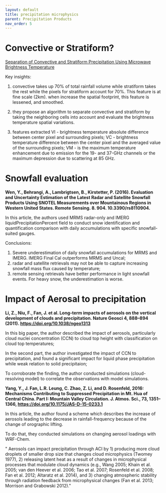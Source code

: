 ```yaml
---
layout: default
title: precipitation microphysics
parent: Precipitation Products
nav_order: 5
---
```

# Convective or Stratiform?

[Separation of Convective and Stratiform Precipitation Using Microwave Brightness Temperature](https://journals.ametsoc.org/doi/pdf/10.1175/1520-0450%281999%29038%3C1195%3ASOCASP%3E2.0.CO%3B2)

Key insights:

1. convective takes up 70% of total rainfall volume while stratiform takes the rest while the pixels for stratiform account for 70%.
This feature is at fine scale (2km). when increase the spatial footprint, this feature is lessened, and smoothed.

2. they propose an algorithm to separate convective and stratiform by taking the neighboring cells into account and evaluate the brightness temperature spatial variations.

3. features extracted VI - brightness temperature absolute difference between center pixel and surrounding pixels; VC - brightness temperature difference
between the center pixel and the averaged value of the surrounding pixels; VM - is the maximum temperature enhancement due to emission for the 19- and 37-GHz
channels or the maximum depression due to scattering at 85 GHz.

# Snowfall evaluation

__Wen, Y., Behrangi, A., Lambrigtsen, B., Kirstetter, P. (2016). Evaluation and Uncertainty Estimation of the Latest Radar and Satellite Snowfall Products Using SNOTEL Measurements over Mountainous Regions in Western United States. Remote Sensing. 8. 904. 10.3390/rs8110904.__

In this article, the authors used MRMS radar-only and IMERG liquidPrecipitationPercent field to conduct snow identification and quantification comparison with daily accumulations with specific snowfall-suited gauges. 

Conclusions:

1. Severe underestimation of daily snowfall accumulations for MRMS and IMERG. IMERG Final Cal outperforms MRMS and Uncal;
2. radar and satellite retrievals may not be able to capture increasing snowfall mass flux caused by temperature;
3. remote sensing retrievals have better performance in light snowfall events. For heavy snow, the underestimation is worse.

# Impact of Aerosal to precipitation

__Li, Z., Niu, F., Fan, J. et al. Long-term impacts of aerosols on the vertical development of clouds and precipitation. Nature Geosci 4, 888–894 (2011). https://doi.org/10.1038/ngeo1313__

In this big paper, the author described the impact of aerosols, particularly cloud nuclei concentration (CCN) to cloud top height with classification on cloud top temperatures;

In the second part, the author investigated the impact of CCN to precipitation, and found a significant impact for liquid phase precipitation while weak relation to solid precipitaion;

To corroborate the finding, the author conducted simulations (cloud-resolving model) to correlate the observations with model simulations.


__Yang, Y., J. Fan, L.R. Leung, C. Zhao, Z. Li, and D. Rosenfeld, 2016: Mechanisms Contributing to Suppressed Precipitation in Mt. Hua of Central China. Part I: Mountain Valley Circulation. J. Atmos. Sci., 73, 1351–1366, https://doi.org/10.1175/JAS-D-15-0233.1__

In this article, the author found a scheme which describes the increase of aerosols leading to the decrease in rainfall-frequency because of the change of orographic lifting.

To do that, they conducted simulations on changing aerosol loadings with WRF-Chem.

" Aerosols can impact precipitation through ACI by 1) producing more cloud droplets of smaller drop size that changes cloud microphysics (Twomey 1977), 2) releasing latent heat as a result of changes in microphysical processes that modulate cloud dynamics (e.g., Wang 2005; Khain et al. 2005; van den Heever et al. 2006; Tao et al. 2007; Rosenfeld et al. 2008; Fan et al. 2012; Altaratz et al. 2014), and 3) changing atmospheric stability through radiation feedback from microphysical changes (Fan et al. 2013; Morrison and Grabowski 2012)."

